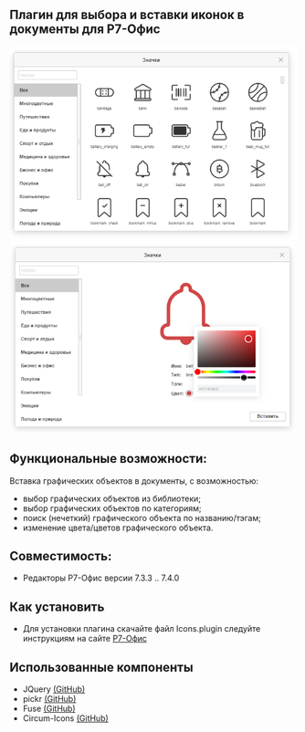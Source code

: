 ## Плагин для выбора и вставки иконок в документы для Р7-Офис

<img alt="Preview" width="590px" src="https://github.com/VNexsus/Icons-plugin/blob/main/Preview.png">

<img alt="Preview2" width="590px" src="https://github.com/VNexsus/Icons-plugin/blob/main/Preview2.png">

## Функциональные возможности:
Вставка графических объектов в документы, с возможностью:
*	выбор графических объектов из библиотеки;
*	выбор графических объектов по категориям;
*	поиск (нечеткий) графического объекта по названию/тэгам;
*	изменение цвета/цветов графического объекта.

## Совместимость:
  * Редакторы Р7-Офис версии 7.3.3 .. 7.4.0

## Как установить
* Для установки плагина скачайте файл Icons.plugin следуйте инструкциям на сайте <a href="https://support.r7-office.ru/desktop_editors/api_desktop_editors/api_desktop_editors_general/adding-plugins/">Р7-Офиc</a>

## Использованные компоненты
* JQuery <a href="https://github.com/jquery/jquery">(GitHub)</a>
* pickr <a href="https://github.com/Simonwep/pickr">(GitHub)</a>
* Fuse <a href="https://github.com/krisk/Fuse">(GitHub)</a>
* Circum-Icons <a href="https://github.com/Klarr-Agency/Circum-Icons">(GitHub)</a>
